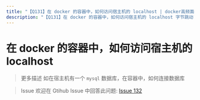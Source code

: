```yaml
---
title: "【Q131】在 docker 的容器中，如何访问宿主机的 localhost | docker高频面试题"
description: "【Q131】在 docker 的容器中，如何访问宿主机的 localhost 字节跳动面试题、阿里腾讯面试题、美团小米面试题。"
---
```


# 在 docker 的容器中，如何访问宿主机的 localhost

> 更多描述
> 如在宿主机有一个 `mysql` 数据库，在容器中，如何连接数据库

> Issue
> 欢迎在 Gtihub Issue 中回答此问题: [Issue 132](https://github.com/shfshanyue/Daily-Question/issues/132)
